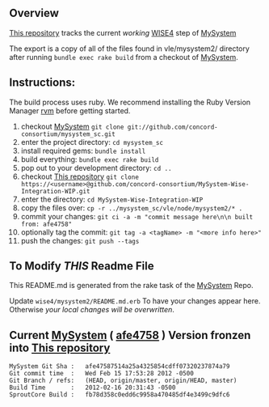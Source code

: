 

## Overview
[This repository][] tracks the current _working_ [WISE4][] step of [MySystem][mysystem]

The export is a copy of all of the files found in vle/mysystem2/ directory after running `bundle exec rake build`
from a checkout of [MySystem][].

## Instructions:

The build process uses ruby. We recommend installing the Ruby Version Manager [rvm][] before getting started.

1. checkout [MySystem][]  `git clone git://github.com/concord-consortium/mysystem_sc.git`
1. enter the project directory: `cd mysystem_sc`
1. install required gems:  `bundle install`
1. build everything: `bundle exec rake build`
1. pop out to your development directory: `cd ..`
1. checkout [This repository][] `git clone https://<username>@github.com/concord-consortium/MySystem-Wise-Integration-WIP.git`
1. enter the directory: `cd MySystem-Wise-Integration-WIP`
1. copy the files over: `cp -r ../mysystem_sc/vle/node/mysystem2/* .`
1. commit your changes: `git ci -a -m "commit message here\n\n built from: afe4758"`
1. optionally tag the commit: `git tag -a <tagName> -m "<more info here>"`
1. push the changes: `git push --tags`

## To Modify *THIS* Readme File

This README.md is generated from the rake task of the [MySystem][] Repo.

Update `wise4/mysystem2/README.md.erb` To have your changes appear here.
Otherwise *your local changes will be overwritten*.


## Current [MySystem][] ( [afe4758][] ) Version fronzen into [This repository][]

    MySystem Git Sha :   afe47587514a25a4325854cdff07320237874a79
    Git commit time  :   Wed Feb 15 17:53:28 2012 -0500
    Git Branch / refs:   (HEAD, origin/master, origin/HEAD, master)
    Build Time       :   2012-02-16 20:31:43 -0500
    SproutCore Build :   fb78d358c0edd6c9958a470485df4e3499c9dfc6

[afe4758]: https://github.com/concord-consortium/mysystem_sc/commits/afe47587514a25a4325854cdff07320237874a79
[This repository]: https://github.com/concord-consortium/MySystem-Wise-Integration-WIP
[WISE4]: http://wise4.org
[MySystem]: https://github.com/concord-consortium/mysystem_sc
[rvm]: http://beginrescueend.com

